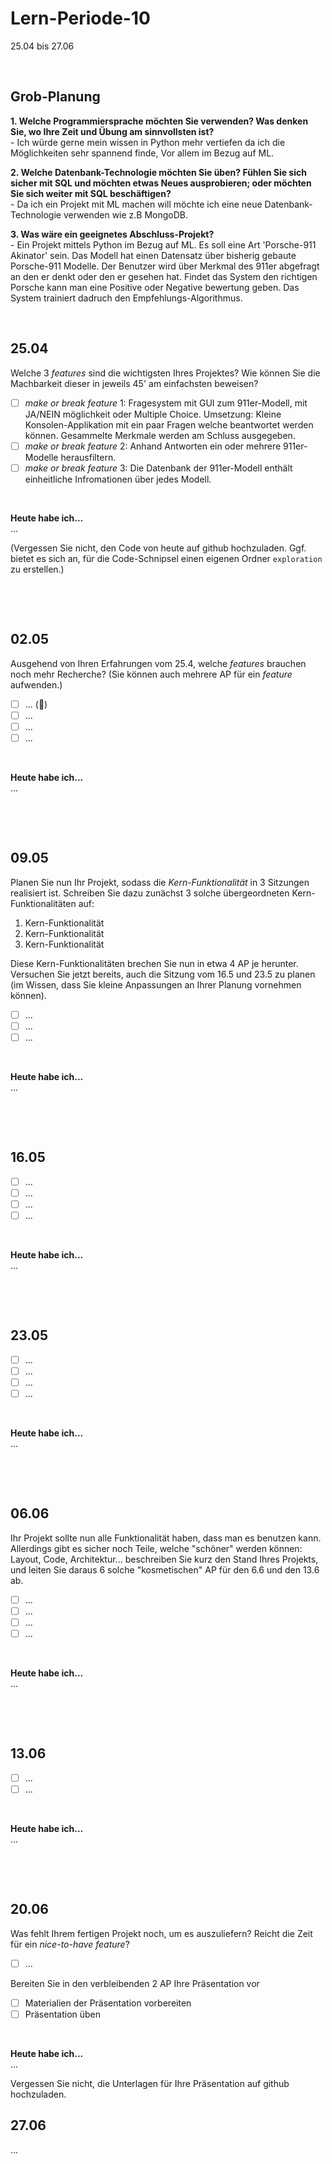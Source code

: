 # Lern-Periode-10
25.04 bis 27.06

&nbsp;

## Grob-Planung

**1. Welche Programmiersprache möchten Sie verwenden? Was denken Sie, wo Ihre Zeit und Übung am sinnvollsten ist?**               
       - Ich würde gerne mein wissen in Python mehr vertiefen da ich die Möglichkeiten sehr spannend finde, Vor allem im Bezug auf ML.
    
**2. Welche Datenbank-Technologie möchten Sie üben? Fühlen Sie sich sicher mit SQL und möchten etwas Neues ausprobieren; oder möchten Sie sich weiter mit SQL beschäftigen?**   
        - Da ich ein Projekt mit ML machen will möchte ich eine neue Datenbank-Technologie verwenden wie z.B MongoDB.
    
**3. Was wäre ein geeignetes Abschluss-Projekt?**                                         
        - Ein Projekt mittels Python im Bezug auf ML. Es soll eine Art 'Porsche-911 Akinator' sein. Das Modell hat einen Datensatz über bisherig gebaute Porsche-911 Modelle.
               Der Benutzer wird über Merkmal des 911er abgefragt an den er denkt oder den er gesehen hat. Findet das System den richtigen Porsche kann man eine Positive oder
              Negative bewertung geben. Das System trainiert dadruch den Empfehlungs-Algorithmus.              

&nbsp;
 
## 25.04

Welche 3 *features* sind die wichtigsten Ihres Projektes? Wie können Sie die Machbarkeit dieser in jeweils 45' am einfachsten beweisen?

- [ ] *make or break feature* 1:
      Fragesystem mit GUI zum 911er-Modell, mit JA/NEIN möglichkeit oder Multiple Choice.
      Umsetzung: Kleine Konsolen-Applikation mit ein paar Fragen welche beantwortet werden können. Gesammelte Merkmale werden am Schluss ausgegeben.      
- [ ] *make or break feature* 2: Anhand Antworten ein oder mehrere 911er-Modelle herausfiltern.
- [ ] *make or break feature* 3: Die Datenbank der 911er-Modell enthält einheitliche Infromationen über jedes Modell. 

 &nbsp;

**Heute habe ich...**                
...

(Vergessen Sie nicht, den Code von heute auf github hochzuladen. Ggf. bietet es sich an, für die Code-Schnipsel einen eigenen Ordner `exploration` zu erstellen.)

&nbsp;

&nbsp;

## 02.05

Ausgehend von Ihren Erfahrungen vom 25.4, welche *features* brauchen noch mehr Recherche? (Sie können auch mehrere AP für ein *feature* aufwenden.)

- [ ] ... (📵)
- [ ] ...
- [ ] ...
- [ ] ...
 
 &nbsp;

**Heute habe ich...**                  
...

&nbsp;

&nbsp;

## 09.05

Planen Sie nun Ihr Projekt, sodass die *Kern-Funktionalität* in 3 Sitzungen realisiert ist. Schreiben Sie dazu zunächst 3 solche übergeordneten Kern-Funktionalitäten auf: 

1. Kern-Funktionalität
2. Kern-Funktionalität
3. Kern-Funktionalität

Diese Kern-Funktionalitäten brechen Sie nun in etwa 4 AP je herunter. Versuchen Sie jetzt bereits, auch die Sitzung vom 16.5 und 23.5 zu planen (im Wissen, dass Sie kleine Anpassungen an Ihrer Planung vornehmen können).

- [ ] ...
- [ ] ...
- [ ] ...

&nbsp;

**Heute habe ich...**                      
...

&nbsp;

&nbsp;

## 16.05

- [ ] ...
- [ ] ...
- [ ] ...
- [ ] ...

&nbsp;

**Heute habe ich...**                          
 ...

&nbsp;

&nbsp;

## 23.05

- [ ] ...
- [ ] ...
- [ ] ...
- [ ] ...

&nbsp;

**Heute habe ich...**                   
...

&nbsp;

&nbsp;


## 06.06
Ihr Projekt sollte nun alle Funktionalität haben, dass man es benutzen kann. Allerdings gibt es sicher noch Teile, welche "schöner" werden können: Layout, Code, Architektur... beschreiben Sie kurz den Stand Ihres Projekts, und leiten Sie daraus 6 solche "kosmetischen" AP für den 6.6 und den 13.6 ab.

- [ ] ...
- [ ] ...
- [ ] ...
- [ ] ...

&nbsp;

**Heute habe ich...**           
...

&nbsp;

&nbsp;

## 13.06

- [ ] ...
- [ ] ...

&nbsp;

**Heute habe ich...**               
... 

&nbsp;

&nbsp;

## 20.06
Was fehlt Ihrem fertigen Projekt noch, um es auszuliefern? Reicht die Zeit für ein *nice-to-have feature*?

- [ ] ...

Bereiten Sie in den verbleibenden 2 AP Ihre Präsentation vor

- [ ] Materialien der Präsentation vorbereiten
- [ ] Präsentation üben

&nbsp;

**Heute habe ich...**             
... 


 Vergessen Sie nicht, die Unterlagen für Ihre Präsentation auf github hochzuladen.

## 27.06          
...

